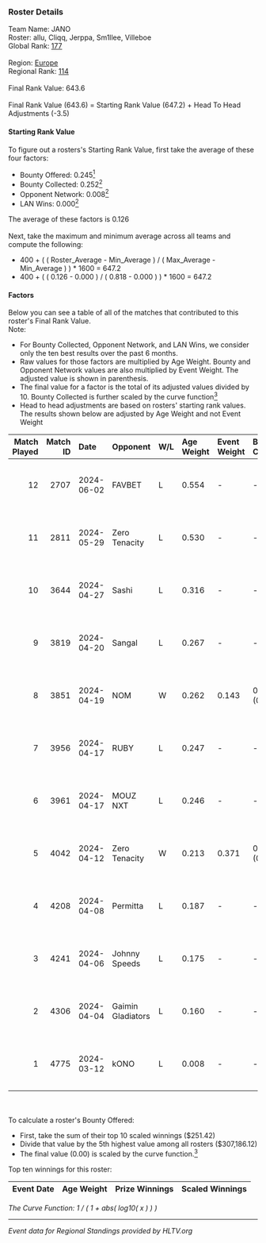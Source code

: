 ### Roster Details<br />
Team Name: JANO<br />
Roster: allu, Cliqq, Jerppa, Sm1llee, Villeboe<br />
Global Rank: [177](../../standings_global_2024_09_07.md)<br />
<br />
Region: [Europe]( ../../standings_europe_2024_09_07.md)<br />
Regional Rank: [114]( ../../standings_europe_2024_09_07.md)<br />
<br />
Final Rank Value:  643.6<br />
<br />
Final Rank Value (643.6) = Starting Rank Value (647.2) + Head To Head Adjustments (-3.5)<br />

#### Starting Rank Value<br />
To figure out a rosters's Starting Rank Value, first take the average of these four factors:<br />
- Bounty Offered: 0.245[<sup>1</sup>](#table2)
- Bounty Collected: 0.252[<sup>2</sup>](#table1)
- Opponent Network: 0.008[<sup>2</sup>](#table1)
- LAN Wins: 0.000[<sup>2</sup>](#table1)

The average of these factors is 0.126<br />
<br />
Next, take the maximum and minimum average across all teams and compute the following:<br />
- 400 + ( ( Roster_Average - Min_Average ) / ( Max_Average - Min_Average ) ) * 1600 = 647.2
- 400 + ( ( 0.126 - 0.000 ) / ( 0.818 - 0.000 ) ) * 1600 = 647.2


#### Factors<br />
Below you can see a table of all of the matches that contributed to this roster's Final Rank Value.<br />
Note:<br />

- For Bounty Collected, Opponent Network, and LAN Wins, we consider only the ten best results over the past 6 months.
- Raw values for those factors are multiplied by Age Weight. Bounty and Opponent Network values are also multiplied by Event Weight. The adjusted value is shown in parenthesis.
- The final value for a factor is the total of its adjusted values divided by 10. Bounty Collected is further scaled by the curve function[<sup>3</sup>](#curveFunction)
- Head to head adjustments are based on rosters' starting rank values. The results shown below are adjusted by Age Weight and not Event Weight
<span id="table1"></span><br />


| Match Played | Match ID | Date       | Opponent          | W/L | Age Weight | Event Weight | Bounty Collected | Opponent Network | LAN Wins  | H2H Adj. | Roster                                 |
| -: | -: | :- | :- | :- | :- | :- | :- | :- | :- | -: | :- |
|           12 |     2707 | 2024-06-02 | FAVBET            | L   | 0.554      | -            | -                | -                | -         |    -5.17 | allu, Cliqq, Jerppa, Sm1llee, Villeboe |
|           11 |     2811 | 2024-05-29 | Zero Tenacity     | L   | 0.530      | -            | -                | -                | -         |    -1.43 | allu, Cliqq, Jerppa, Sm1llee, Villeboe |
|           10 |     3644 | 2024-04-27 | Sashi             | L   | 0.316      | -            | -                | -                | -         |    -0.77 | allu, doto, Jerppa, juho, Sm1llee      |
|            9 |     3819 | 2024-04-20 | Sangal            | L   | 0.267      | -            | -                | -                | -         |    -0.26 | allu, doto, Jerppa, juho, Sm1llee      |
|            8 |     3851 | 2024-04-19 | NOM               | W   | 0.262      | 0.143        | 0.000 (0.000)    | 0.156 (0.006)    | 0 (0.000) |     2.98 | allu, doto, Jerppa, juho, Sm1llee      |
|            7 |     3956 | 2024-04-17 | RUBY              | L   | 0.247      | -            | -                | -                | -         |    -1.65 | allu, doto, Jerppa, juho, Sm1llee      |
|            6 |     3961 | 2024-04-17 | MOUZ NXT          | L   | 0.246      | -            | -                | -                | -         |    -1.02 | allu, doto, Jerppa, juho, Sm1llee      |
|            5 |     4042 | 2024-04-12 | Zero Tenacity     | W   | 0.213      | 0.371        | 0.138 (0.011)    | 1.000 (0.079)    | 0 (0.000) |     6.03 | allu, doto, Jerppa, juho, Sm1llee      |
|            4 |     4208 | 2024-04-08 | Permitta          | L   | 0.187      | -            | -                | -                | -         |    -0.91 | allu, doto, Jerppa, juho, Sm1llee      |
|            3 |     4241 | 2024-04-06 | Johnny Speeds     | L   | 0.175      | -            | -                | -                | -         |    -0.31 | allu, doto, Jerppa, juho, Sm1llee      |
|            2 |     4306 | 2024-04-04 | Gaimin Gladiators | L   | 0.160      | -            | -                | -                | -         |    -0.96 | allu, doto, Jerppa, juho, Sm1llee      |
|            1 |     4775 | 2024-03-12 | kONO              | L   | 0.008      | -            | -                | -                | -         |    -0.07 | allu, doto, Jelo, Jerppa, Sm1llee      |

<br />
<span id="table2"></span><br />
To calculate a roster's Bounty Offered:<br />

- First, take the sum of their top 10 scaled winnings ($251.42)
- Divide that value by the 5th highest value among all rosters ($307,186.12)
- The final value (0.00) is scaled by the curve function.[<sup>3</sup>](#curveFunction)

Top ten winnings for this roster:<br />

| Event Date | Age Weight | Prize Winnings | Scaled Winnings |
| :- | -: | :- | :- |


<span id="curveFunction"></span>_The Curve Function: 1 / ( 1 + abs( log10( x ) ) )_<br />

---
_Event data for Regional Standings provided by HLTV.org_<br />
